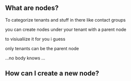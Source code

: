 [//]: # (Links)
[nodes]: /containers "Nodes"

[//]: # (Pictures)

[//]: # (Content)

## What are nodes?

To categorize tenants and stuff in there
like
contact groups

you can create nodes under your tenant with a parent node

to visiualiize it for you i guess

only tenants can be the parent node

...no body knows ...

## How can I create a new node?

